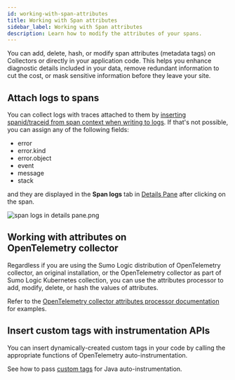 ```yaml
---
id: working-with-span-attributes
title: Working with Span attributes
sidebar_label: Working with Span attributes
description: Learn how to modify the attributes of your spans.
---
```


You can add, delete, hash, or modify span attributes (metadata tags) on Collectors or directly in your application code. This helps you enhance diagnostic details included in your data, remove redundant information to cut the cost, or mask sensitive information before they leave your site.

## Attach logs to spans

You can collect logs with traces attached to them by [inserting spanid/traceid from span context when writing to logs](../get-started-transaction-tracing/instrument-application-opentelemetry/java-opentelemetry-auto-instrumentation/traceid-spanid-injection-into-logs-configuration.md). If that's not possible, you can assign any of the following fields:

 * error
 * error.kind
 * error.object
 * event
 * message
 * stack

and they are displayed in the **Span logs** tab in [Details Pane](../working-with-tracing-data/view-and-investigate-traces.md) after clicking on the span.

![span logs in details pane.png](/img/traces/span-logs-in-details-pane.png)

## Working with attributes on OpenTelemetry collector

Regardless if you are using the Sumo Logic distribution of OpenTelemetry collector, an original installation, or the OpenTelemetry collector as part of Sumo Logic Kubernetes collection, you can use the attributes processor to add, modify, delete, or hash the values of attributes.

Refer to the [OpenTelemetry collector attributes processor documentation](https://github.com/open-telemetry/opentelemetry-collector-contrib/tree/main/processor/attributesprocessor) for examples.

## Insert custom tags with instrumentation APIs

You can insert dynamically-created custom tags in your code by calling the appropriate functions of OpenTelemetry auto-instrumentation.

See how to pass [custom tags](../get-started-transaction-tracing/instrument-application-opentelemetry/java-opentelemetry-auto-instrumentation/custom-tags-configuration.md) for Java auto-instrumentation.
